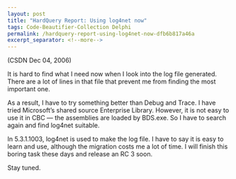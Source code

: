 ```yaml
---
layout: post
title: "HardQuery Report: Using log4net now"
tags: Code-Beautifier-Collection Delphi
permalink: /hardquery-report-using-log4net-now-dfb6b817a46a
excerpt_separator: <!--more-->
---
```

(CSDN Dec 04, 2006)

It is hard to find what I need now when I look into the log file generated. There are a lot of lines in that file that prevent me from finding the most important one.

As a result, I have to try something better than Debug and Trace. I have tried Microsoft’s shared source Enterprise Library. However, it is not easy to use it in CBC — the assemblies are loaded by BDS.exe. So I have to search again and find log4net suitable.

In 5.3.1.1003, log4net is used to make the log file. I have to say it is easy to learn and use, although the migration costs me a lot of time. I will finish this boring task these days and release an RC 3 soon.

Stay tuned.
<!--more-->